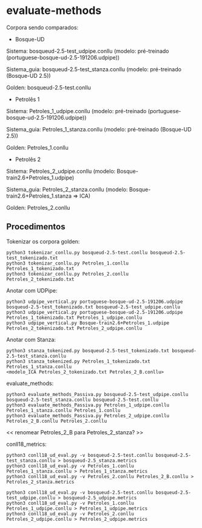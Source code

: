 # evaluate-methods

Corpora sendo comparados:

* Bosque-UD

Sistema: bosqueud-2.5-test_udpipe.conllu (modelo: pré-treinado (portuguese-bosque-ud-2.5-191206.udpipe))

Sistema_guia: bosqueud-2.5-test_stanza.conllu (modelo: pré-treinado (Bosque-UD 2.5))

Golden: bosqueud-2.5-test.conllu

* Petrolês 1

Sistema: Petroles_1_udpipe.conllu (modelo: pré-treinado (portuguese-bosque-ud-2.5-191206.udpipe))

Sistema_guia: Petroles_1_stanza.conllu (modelo: pré-treinado (Bosque-UD 2.5))

Golden: Petroles_1.conllu

* Petrolês 2

Sistema: Petroles_2_udpipe.conllu (modelo: Bosque-train2.6+Petroles_1.udpipe)

Sistema_guia: Petroles_2_stanza.conllu (modelo: Bosque-train2.6+Petroles_1.stanza => ICA)

Golden: Petroles_2.conllu

## Procedimentos

Tokenizar os corpora golden:

```
python3 tokenizar_conllu.py bosqueud-2.5-test.conllu bosqueud-2.5-test_tokenizado.txt
python3 tokenizar_conllu.py Petroles_1.conllu Petroles_1_tokenizado.txt
python3 tokenizar_conllu.py Petroles_2.conllu Petroles_2_tokenizado.txt
```

Anotar com UDPipe:

```
python3 udpipe_vertical.py portuguese-bosque-ud-2.5-191206.udpipe bosqueud-2.5-test_tokenizado.txt bosqueud-2.5-test_udpipe.conllu
python3 udpipe_vertical.py portuguese-bosque-ud-2.5-191206.udpipe Petroles_1_tokenizado.txt Petroles_1_udpipe.conllu
python3 udpipe_vertical.py Bosque-train2.6+Petroles_1.udpipe Petroles_2_tokenizado.txt Petroles_2_udpipe.conllu
```

Anotar com Stanza:

```
python3 stanza_tokenized.py bosqueud-2.5-test_tokenizado.txt bosqueud-2.5-test_stanza.conllu
python3 stanza_tokenized.py Petroles_1_tokenizado.txt Petroles_1_stanza.conllu
<modelo_ICA Petroles_2_tokenizado.txt Petroles_2_B.conllu>
```

evaluate_methods:

```
python3 evaluate_methods_Passiva.py bosqueud-2.5-test_udpipe.conllu bosqueud-2.5-test_stanza.conllu bosqueud-2.5-test.conllu
python3 evaluate_methods_Passiva.py Petroles_1_udpipe.conllu Petroles_1_stanza.conllu Petroles_1.conllu
python3 evaluate_methods_Passiva.py Petroles_2_udpipe.conllu Petroles_2_B.conllu Petroles_2.conllu
```

<< renomear Petroles_2_B para Petroles_2_stanza? >>

conll18_metrics:

```
python3 conll18_ud_eval.py -v bosqueud-2.5-test.conllu bosqueud-2.5-test_stanza.conllu > bosqueud-2.5_stanza.metrics
python3 conll18_ud_eval.py -v Petroles_1.conllu Petroles_1_stanza.conllu > Petroles_1_stanza.metrics
python3 conll18_ud_eval.py -v Petroles_2.conllu Petroles_2_B.conllu > Petroles_2_stanza.metrics
```

```
python3 conll18_ud_eval.py -v bosqueud-2.5-test.conllu bosqueud-2.5-test_udpipe.conllu > bosqueud-2.5_udpipe.metrics
python3 conll18_ud_eval.py -v Petroles_1.conllu Petroles_1_udpipe.conllu > Petroles_1_udpipe.metrics
python3 conll18_ud_eval.py -v Petroles_2.conllu Petroles_2_udpipe.conllu > Petroles_2_udpipe.metrics
```


